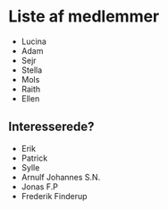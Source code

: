 # Liste af medlemmer

- Lucina
- Adam
- Sejr
- Stella
- Mols
- Raith
- Ellen

## Interesserede?
- Erik
- Patrick
- Sylle
- Arnulf Johannes S.N.
- Jonas F.P
- Frederik Finderup
